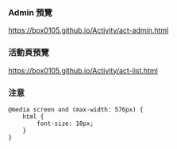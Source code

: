 ### Admin 預覽
https://box0105.github.io/Activity/act-admin.html

### 活動頁預覽
https://box0105.github.io/Activity/act-list.html

### 注意
```
@media screen and (max-width: 576px) {
    html {
        font-size: 10px;
    }
}
```
